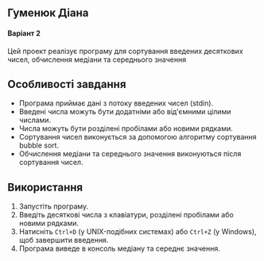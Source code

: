 <h2>Гуменюк Діана</h2>
<h4>Варіант 2</h4>

<p>Цей проект реалізує програму для сортування введених десяткових чисел, обчислення медіани та середнього значення</p>

<h2>Особливості завдання</h2>

- Програма приймає дані з потоку введених чисел (stdin).
- Введені числа можуть бути додатніми або від'ємними цілими числами.
- Числа можуть бути розділені пробілами або новими рядками.
- Сортування чисел виконується за допомогою алгоритму сортування bubble sort.
- Обчислення медіани та середнього значення виконуються після сортування чисел.

<h2>Використання</h2>

1. Запустіть програму.
2. Введіть десяткові числа з клавіатури, розділені пробілами або новими рядками.
3. Натисніть `Ctrl+D` (у UNIX-подібних системах) або `Ctrl+Z` (у Windows), щоб завершити введення.
4. Програма виведе в консоль медіану та середнє значення.